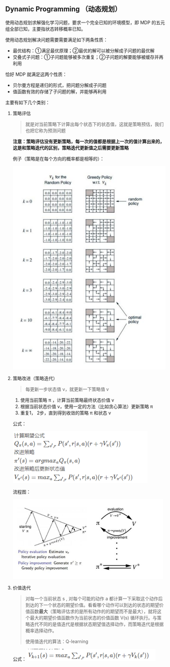 ## Dynamic Programming （动态规划）

使用动态规划求解强化学习问题，要求一个完全已知的环境模型，即 MDP 的五元组全部已知，主要指状态转移概率已知。

使用动态规划解决问题需要需要满足如下两条性质：

- 最优结构：①满足最优原理；②最优的解可以被分解成子问题的最优解
- 交叠式子问题：①子问题能够被多次重复；②子问题的解要能够被缓存并再利用

恰好 MDP 就满足这两个性质：

- 贝尔曼方程是递归的形式，把问题分解成子问题
- 值函数有效的存储了子问题的解，并能够再利用

主要有如下几个类别：

1. 策略评估

   > 就是对当前策略下计算出每个状态下的状态值，这就是策略预估，我们也把它称为预测问题

   **注意：策略评估没有更新策略，每一次的值都是根据上一次的值计算出来的，这是和策略迭代的区别，策略迭代更新值之后需要更新策略**

   例子（策略是在每个方向的概率都是相等的）：

   ![](../imgs/75.png)

2. 策略改进（策略迭代）

   > 每更新一步状态值 v，就更新一下策略值 v

   1. 使用当前策略 π ，计算当前策略最终状态价值 v
   2. 根据当前状态价值 v，使用一定的方法（比如贪心算法）更新策略 π
   3. 重复1， 2步，直到得到收敛的策略 π 和状态 v

   公式：

   ![](../imgs/78.png)

   流程图：

   ![](../imgs/76.png)

3. 价值迭代

   > 对每一个当前状态 s , 对每个可能的动作 a 都计算一下采取这个动作后到达的下一个状态的期望价值。看看哪个动作可以到达的状态的期望价值函数**最大**（策略评估求的是所有动作的的期望而不是最大），就将这个最大的期望价值函数作为当前状态的价值函数 V(s)  循环执行。与策略迭代不同的是值迭代是根据状态期望值选择动作，而策略迭代是根据概率选择动作。
   >
   > 使用值迭代的算法：Q-learning

   公式：![](../imgs/77.png)